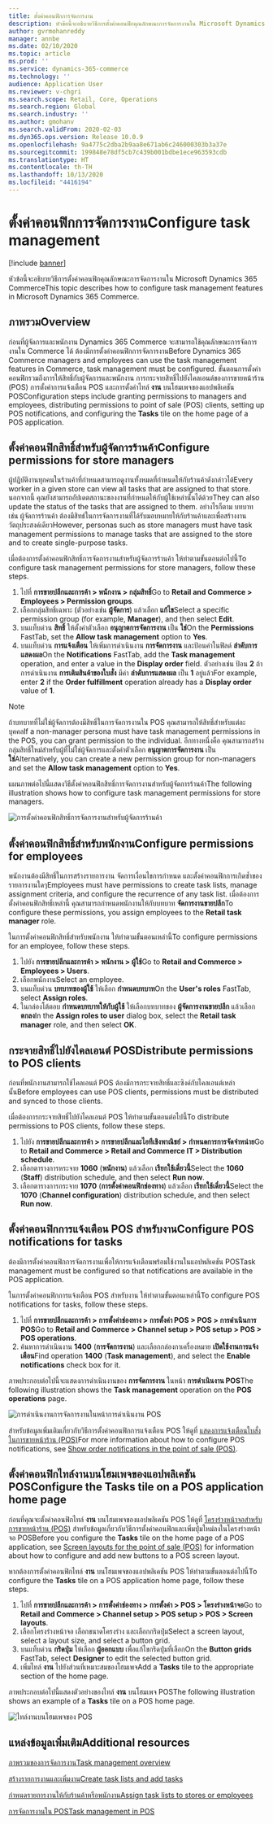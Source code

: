 ```yaml
---
title: ตั้งค่าคอนฟิกการจัดการงาน
description: หัวข้อนี้จะอธิบายวิธีการตั้งค่าคอนฟิกคุณลักษณะการจัดการงานใน Microsoft Dynamics 365 Commerce
author: gvrmohanreddy
manager: annbe
ms.date: 02/10/2020
ms.topic: article
ms.prod: ''
ms.service: dynamics-365-commerce
ms.technology: ''
audience: Application User
ms.reviewer: v-chgri
ms.search.scope: Retail, Core, Operations
ms.search.region: Global
ms.search.industry: ''
ms.author: gmohanv
ms.search.validFrom: 2020-02-03
ms.dyn365.ops.version: Release 10.0.9
ms.openlocfilehash: 9a4775c2dba2b9aa8e671ab6c246000303b3a37e
ms.sourcegitcommit: 199848e78df5cb7c439b001bdbe1ece963593cdb
ms.translationtype: HT
ms.contentlocale: th-TH
ms.lasthandoff: 10/13/2020
ms.locfileid: "4416194"
---
```

# <a name="configure-task-management"></a><span data-ttu-id="ec285-103">ตั้งค่าคอนฟิกการจัดการงาน</span><span class="sxs-lookup"><span data-stu-id="ec285-103">Configure task management</span></span>

[!include [banner](includes/banner.md)]

<span data-ttu-id="ec285-104">หัวข้อนี้จะอธิบายวิธีการตั้งค่าคอนฟิกคุณลักษณะการจัดการงานใน Microsoft Dynamics 365 Commerce</span><span class="sxs-lookup"><span data-stu-id="ec285-104">This topic describes how to configure task management features in Microsoft Dynamics 365 Commerce.</span></span>

## <a name="overview"></a><span data-ttu-id="ec285-105">ภาพรวม</span><span class="sxs-lookup"><span data-stu-id="ec285-105">Overview</span></span>

<span data-ttu-id="ec285-106">ก่อนที่ผู้จัดการและพนักงาน Dynamics 365 Commerce จะสามารถใช้คุณลักษณะการจัดการงานใน Commerce ได้ ต้องมีการตั้งค่าคอนฟิกการจัดการงาน</span><span class="sxs-lookup"><span data-stu-id="ec285-106">Before Dynamics 365 Commerce managers and employees can use the task management features in Commerce, task management must be configured.</span></span> <span data-ttu-id="ec285-107">ขั้นตอนการตั้งค่าคอนฟิกรวมถึงการให้สิทธิ์กับผู้จัดการและพนักงาน การกระจายสิทธิ์ไปยังไคลเอนต์ของการขายหน้าร้าน (POS) การตั้งค่าการแจ้งเตือน POS และการตั้งค่าไทล์ **งาน** บนโฮมเพจของแอปพลิเคชัน POS</span><span class="sxs-lookup"><span data-stu-id="ec285-107">Configuration steps include granting permissions to managers and employees, distributing permissions to point of sale (POS) clients, setting up POS notifications, and configuring the **Tasks** tile on the home page of a POS application.</span></span>

## <a name="configure-permissions-for-store-managers"></a><span data-ttu-id="ec285-108">ตั้งค่าคอนฟิกสิทธิ์สำหรับผู้จัดการร้านค้า</span><span class="sxs-lookup"><span data-stu-id="ec285-108">Configure permissions for store managers</span></span>

<span data-ttu-id="ec285-109">ผู้ปฏิบัติงานทุกคนในร้านค้าที่กำหนดสามารถดูงานทั้งหมดที่กำหนดให้กับร้านค้าดังกล่าวได้</span><span class="sxs-lookup"><span data-stu-id="ec285-109">Every worker in a given store can view all tasks that are assigned to that store.</span></span> <span data-ttu-id="ec285-110">นอกจากนี้ คุณยังสามารถอัปเดตสถานะของงานที่กำหนดให้กับผู้ใช้เหล่านั้นได้ด้วย</span><span class="sxs-lookup"><span data-stu-id="ec285-110">They can also update the status of the tasks that are assigned to them.</span></span> <span data-ttu-id="ec285-111">อย่างไรก็ตาม บทบาท เช่น ผู้จัดการร้านค้า ต้องมีสิทธ์ในการจัดการงานที่ได้รับมอบหมายให้กับร้านค้าและเพื่อสร้างงานวัตถุประสงค์เดียว</span><span class="sxs-lookup"><span data-stu-id="ec285-111">However, personas such as store managers must have task management permissions to manage tasks that are assigned to the store and to create single-purpose tasks.</span></span>

<span data-ttu-id="ec285-112">เมื่อต้องการตั้งค่าคอนฟิกสิทธิ์การจัดการงานสำหรับผู้จัดการร้านค้า ให้ทำตามขั้นตอนต่อไปนี้</span><span class="sxs-lookup"><span data-stu-id="ec285-112">To configure task management permissions for store managers, follow these steps.</span></span>

1. <span data-ttu-id="ec285-113">ไปที่ **การขายปลีกและการค้า \> พนักงาน \> กลุ่มสิทธิ์**</span><span class="sxs-lookup"><span data-stu-id="ec285-113">Go to **Retail and Commerce \> Employees \> Permission groups**.</span></span>
1. <span data-ttu-id="ec285-114">เลือกกลุ่มสิทธิ์เฉพาะ (ตัวอย่างเช่น **ผู้จัดการ**) แล้วเลือก **แก้ไข**</span><span class="sxs-lookup"><span data-stu-id="ec285-114">Select a specific permission group (for example, **Manager**), and then select **Edit**.</span></span>
1. <span data-ttu-id="ec285-115">บนแท็บด่วน **สิทธิ์** ให้ตั้งค่าตัวเลือก **อนุญาตการจัดการงาน** เป็น **ใช่**</span><span class="sxs-lookup"><span data-stu-id="ec285-115">On the **Permissions** FastTab, set the **Allow task management** option to **Yes**.</span></span>
1. <span data-ttu-id="ec285-116">บนแท็บด่วน **การแจ้งเตือน** ให้เพิ่มการดำเนินงาน **การจัดการงาน** และป้อนค่าในฟิลด์ **ลำดับการแสดงผล**</span><span class="sxs-lookup"><span data-stu-id="ec285-116">On the **Notifications** FastTab, add the **Task management** operation, and enter a value in the **Display order** field.</span></span> <span data-ttu-id="ec285-117">ตัวอย่างเช่น ป้อน **2** ถ้าการดำเนินงาน **การเติมสินค้าของใบสั่ง** มีค่า **ลำดับการแสดงผล** เป็น **1** อยู่แล้ว</span><span class="sxs-lookup"><span data-stu-id="ec285-117">For example, enter **2** if the **Order fulfillment** operation already has a **Display order** value of **1**.</span></span>
    
> [!NOTE]
> <span data-ttu-id="ec285-118">ถ้าบทบาทที่ไม่ใช่ผู้จัดการต้องมีสิทธิ์ในการจัดการงานใน POS คุณสามารถให้สิทธิ์สำหรับแต่ละบุคคล</span><span class="sxs-lookup"><span data-stu-id="ec285-118">If a non-manager persona must have task management permissions in the POS, you can grant permission to the individual.</span></span> <span data-ttu-id="ec285-119">อีกทางหนึ่งคือ คุณสามารถสร้างกลุ่มสิทธิ์ใหม่สำหรับผู้ที่ไม่ใช่ผู้จัดการและตั้งค่าตัวเลือก **อนุญาตการจัดการงาน** เป็น **ใช่**</span><span class="sxs-lookup"><span data-stu-id="ec285-119">Alternatively, you can create a new permission group for non-managers and set the **Allow task management** option to **Yes**.</span></span>

<span data-ttu-id="ec285-120">แผนภาพต่อไปนี้แสดงวิธีตั้งค่าคอนฟิกสิทธิ์การจัดการงานสำหรับผู้จัดการร้านค้า</span><span class="sxs-lookup"><span data-stu-id="ec285-120">The following illustration shows how to configure task management permissions for store managers.</span></span>

![การตั้งค่าคอนฟิกสิทธิ์การจัดการงานสำหรับผู้จัดการร้านค้า](media/HQ-POS-Tasks-Notifications-User-Permission.png)

## <a name="configure-permissions-for-employees"></a><span data-ttu-id="ec285-122">ตั้งค่าคอนฟิกสิทธิ์สำหรับพนักงาน</span><span class="sxs-lookup"><span data-stu-id="ec285-122">Configure permissions for employees</span></span>

<span data-ttu-id="ec285-123">พนักงานต้องมีสิทธิ์ในการสร้างรายการงาน จัดการเงื่อนไขการกำหนด และตั้งค่าคอนฟิกการเกิดซ้ำของรายการงานใดๆ</span><span class="sxs-lookup"><span data-stu-id="ec285-123">Employees must have permissions to create task lists, manage assignment criteria, and configure the recurrence of any task list.</span></span> <span data-ttu-id="ec285-124">เมื่อต้องการตั้งค่าคอนฟิกสิทธิ์เหล่านี้ คุณสามารถกำหนดพนักงานให้กับบทบาท **จัดการงานขายปลีก**</span><span class="sxs-lookup"><span data-stu-id="ec285-124">To configure these permissions, you assign employees to the **Retail task manager** role.</span></span>

<span data-ttu-id="ec285-125">ในการตั้งค่าคอนฟิกสิทธิ์สำหรับพนักงาน ให้ทำตามขั้นตอนเหล่านี้</span><span class="sxs-lookup"><span data-stu-id="ec285-125">To configure permissions for an employee, follow these steps.</span></span>

1. <span data-ttu-id="ec285-126">ไปยัง **การขายปลีกและการค้า \> พนักงาน \> ผู้ใช้**</span><span class="sxs-lookup"><span data-stu-id="ec285-126">Go to **Retail and Commerce \> Employees \> Users**.</span></span>
1. <span data-ttu-id="ec285-127">เลือกพนักงาน</span><span class="sxs-lookup"><span data-stu-id="ec285-127">Select an employee.</span></span>
1. <span data-ttu-id="ec285-128">บนแท็บด่วน **บทบาทของผู้ใช้** ให้เลือก **กำหนดบทบาท**</span><span class="sxs-lookup"><span data-stu-id="ec285-128">On the **User's roles** FastTab, select **Assign roles**.</span></span>
1. <span data-ttu-id="ec285-129">ในกล่องโต้ตอบ **กำหนดบทบาทให้กับผู้ใช้** ให้เลือกบทบาทของ **ผู้จัดการงานขายปลีก** แล้วเลือก **ตกลง**</span><span class="sxs-lookup"><span data-stu-id="ec285-129">In the **Assign roles to user** dialog box, select the **Retail task manager** role, and then select **OK**.</span></span>

## <a name="distribute-permissions-to-pos-clients"></a><span data-ttu-id="ec285-130">กระจายสิทธิ์ไปยังไคลเอนต์ POS</span><span class="sxs-lookup"><span data-stu-id="ec285-130">Distribute permissions to POS clients</span></span>

<span data-ttu-id="ec285-131">ก่อนที่พนักงานสามารถใช้ไคลเอนต์ POS ต้องมีการกระจายสิทธิ์และซิงค์กับไคลเอนต์เหล่านั้น</span><span class="sxs-lookup"><span data-stu-id="ec285-131">Before employees can use POS clients, permissions must be distributed and synced to those clients.</span></span>

<span data-ttu-id="ec285-132">เมื่อต้องการกระจายสิทธิ์ไปยังไคลเอนต์ POS ให้ทำตามขั้นตอนต่อไปนี้</span><span class="sxs-lookup"><span data-stu-id="ec285-132">To distribute permissions to POS clients, follow these steps.</span></span>

1. <span data-ttu-id="ec285-133">ไปยัง **การขายปลีกและการค้า \> การขายปลีกและไอทีเชิงพาณิชย์ \> กำหนดการการจัดจำหน่าย**</span><span class="sxs-lookup"><span data-stu-id="ec285-133">Go to **Retail and Commerce \> Retail and Commerce IT \> Distribution schedule**.</span></span>
1. <span data-ttu-id="ec285-134">เลือกตารางการหระจาย **1060** (**พนักงาน**) แล้วเลือก **เรียกใช้เดี๋ยวนี้**</span><span class="sxs-lookup"><span data-stu-id="ec285-134">Select the **1060** (**Staff**) distribution schedule, and then select **Run now**.</span></span>
1. <span data-ttu-id="ec285-135">เลือกตารางการกระจาย **1070** (**การตั้งค่าคอนฟิกช่องทาง**) แล้วเลือก **เรียกใช้เดี๋ยวนี้**</span><span class="sxs-lookup"><span data-stu-id="ec285-135">Select the **1070** (**Channel configuration**) distribution schedule, and then select **Run now**.</span></span>

## <a name="configure-pos-notifications-for-tasks"></a><span data-ttu-id="ec285-136">ตั้งค่าคอนฟิกการแจ้งเตือน POS สำหรับงาน</span><span class="sxs-lookup"><span data-stu-id="ec285-136">Configure POS notifications for tasks</span></span>

<span data-ttu-id="ec285-137">ต้องมีการตั้งค่าคอนฟิกการจัดการงานเพื่อให้การแจ้งเตือนพร้อมใช้งานในแอปพลิเคชัน POS</span><span class="sxs-lookup"><span data-stu-id="ec285-137">Task management must be configured so that notifications are available in the POS application.</span></span>

<span data-ttu-id="ec285-138">ในการตั้งค่าคอนฟิกการแจ้งเตือน POS สำหรับงาน ให้ทำตามขั้นตอนเหล่านี้</span><span class="sxs-lookup"><span data-stu-id="ec285-138">To configure POS notifications for tasks, follow these steps.</span></span>

1. <span data-ttu-id="ec285-139">ไปที่ **การขายปลีกและการค้า \> การตั้งค่าช่องทาง \> การตั้งค่า POS \> POS \> การดำเนินการ POS**</span><span class="sxs-lookup"><span data-stu-id="ec285-139">Go to **Retail and Commerce \> Channel setup \> POS setup \> POS \> POS operations**.</span></span>
1. <span data-ttu-id="ec285-140">ค้นหาการดำเนินงาน **1400** (**การจัดการงาน**) และเลือกกล่องกาเครื่องหมาย **เปิดใช้งานการแจ้งเตือน**</span><span class="sxs-lookup"><span data-stu-id="ec285-140">Find operation **1400** (**Task management**), and select the **Enable notifications** check box for it.</span></span>

<span data-ttu-id="ec285-141">ภาพประกอบต่อไปนี้จะแสดงการดำเนินงานของ **การจัดการงาน** ในหน้า **การดำเนินงาน POS**</span><span class="sxs-lookup"><span data-stu-id="ec285-141">The following illustration shows the **Task management** operation on the **POS operations** page.</span></span>

![การดำเนินงานการจัดการงานในหน้าการดำเนินงาน POS](media/HQ-POS-Tasks-Notifications.png)

<span data-ttu-id="ec285-143">สำหรับข้อมูลเพิ่มเติมเกี่ยวกับวิธีการตั้งค่าคอนฟิกการแจ้งเตือน POS ให้ดูที่ [แสดงการแจ้งเตือนใบสั่งในการขายหน้าร้าน (POS)](notifications-pos.md)</span><span class="sxs-lookup"><span data-stu-id="ec285-143">For more information about how to configure POS notifications, see [Show order notifications in the point of sale (POS)](notifications-pos.md).</span></span>

## <a name="configure-the-tasks-tile-on-a-pos-application-home-page"></a><span data-ttu-id="ec285-144">ตั้งค่าคอนฟิกไทล์งานบนโฮมเพจของแอปพลิเคชัน POS</span><span class="sxs-lookup"><span data-stu-id="ec285-144">Configure the Tasks tile on a POS application home page</span></span>

<span data-ttu-id="ec285-145">ก่อนที่คุณจะตั้งค่าคอนฟิกไทล์ **งาน** บนโฮมเพจของแอปพลิเคชัน POS ให้ดูที่ [โครงร่างหน้าจอสำหรับการขายหน้าร้าน (POS)](pos-screen-layouts.md) สำหรับข้อมูลเกี่ยวกับวิธีการตั้งค่าคอนฟิกและเพิ่มปุ่มใหม่ลงในโครงร่างหน้าจอ POS</span><span class="sxs-lookup"><span data-stu-id="ec285-145">Before you configure the **Tasks** tile on the home page of a POS application, see [Screen layouts for the point of sale (POS)](pos-screen-layouts.md) for information about how to configure and add new buttons to a POS screen layout.</span></span>

<span data-ttu-id="ec285-146">หากต้องการตั้งค่าคอนฟิกไทล์ **งาน** บนโฮมเพจของแอปพลิเคชัน POS ให้ทำตามขั้นตอนต่อไปนี้</span><span class="sxs-lookup"><span data-stu-id="ec285-146">To configure the **Tasks** tile on a POS application home page, follow these steps.</span></span>

1. <span data-ttu-id="ec285-147">ไปที่ **การขายปลีกและการค้า \> การตั้งค่าช่องทาง \> การตั้งค่า \> POS \> โครงร่างหน้าจอ**</span><span class="sxs-lookup"><span data-stu-id="ec285-147">Go to **Retail and Commerce \> Channel setup \> POS setup \> POS \> Screen layouts**.</span></span>
1. <span data-ttu-id="ec285-148">เลือกโครงร่างหน้าจอ เลือกขนาดโครงร่าง และเลือกกริดปุ่ม</span><span class="sxs-lookup"><span data-stu-id="ec285-148">Select a screen layout, select a layout size, and select a button grid.</span></span>
1. <span data-ttu-id="ec285-149">บนแท็บด่วน **กริดปุ่ม** ให้เลือก **ผู้ออกแบบ** เพื่อแก้ไขกริดปุ่มที่เลือก</span><span class="sxs-lookup"><span data-stu-id="ec285-149">On the **Button grids** FastTab, select **Designer** to edit the selected button grid.</span></span>
1. <span data-ttu-id="ec285-150">เพิ่มไทล์ **งาน** ไปยังส่วนที่เหมาะสมของโฮมเพจ</span><span class="sxs-lookup"><span data-stu-id="ec285-150">Add a **Tasks** tile to the appropriate section of the home page.</span></span>

<span data-ttu-id="ec285-151">ภาพประกอบต่อไปนี้แสดงตัวอย่างของไทล์ **งาน** บนโฮมเพจ POS</span><span class="sxs-lookup"><span data-stu-id="ec285-151">The following illustration shows an example of a **Tasks** tile on a POS home page.</span></span>

![ไทล์งานบนโฮมเพจของ POS](media/POS-home-screen-tasks-button-image.png)

## <a name="additional-resources"></a><span data-ttu-id="ec285-153">แหล่งข้อมูลเพิ่มเติม</span><span class="sxs-lookup"><span data-stu-id="ec285-153">Additional resources</span></span>

[<span data-ttu-id="ec285-154">ภาพรวมของการจัดการงาน</span><span class="sxs-lookup"><span data-stu-id="ec285-154">Task management overview</span></span>](task-mgmt-overview.md)

[<span data-ttu-id="ec285-155">สร้างรายการงานและเพิ่มงาน</span><span class="sxs-lookup"><span data-stu-id="ec285-155">Create task lists and add tasks</span></span>](task-mgmt-create-lists.md)

[<span data-ttu-id="ec285-156">กำหนดรายการงานให้กับร้านค้าหรือพนักงาน</span><span class="sxs-lookup"><span data-stu-id="ec285-156">Assign task lists to stores or employees</span></span>](task-mgmt-assign-lists.md)

[<span data-ttu-id="ec285-157">การจัดการงานใน POS</span><span class="sxs-lookup"><span data-stu-id="ec285-157">Task management in POS</span></span>](task-mgmt-POS.md)
